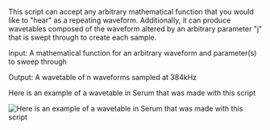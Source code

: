 This script can accept any arbitrary mathematical function that you would like to "hear" as a repeating waveform. Additionally, it can produce wavetables composed of the waveform altered by an arbitrary parameter "j" that is swept through to create each sample.

Input: A mathematical function for an arbitrary waveform and parameter(s) to sweep through 

Output: A wavetable of n waveforms sampled at 384kHz

Here is an example of a wavetable in Serum that was made with this script

![Here is an example of a wavetable in Serum that was made with this script](https://i.imgur.com/XJOPljO.png)
